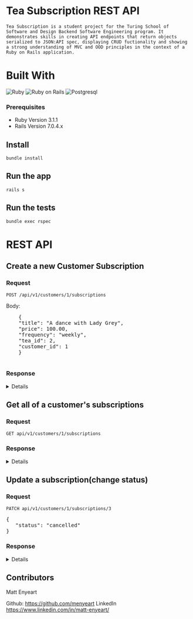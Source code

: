 # Tea Subscription REST API

    Tea Subscription is a student project for the Turing School of Software and Design Backend Software Engineering program. It demonstrates skills in creating API endpoints that return objects serialized to JSON:API spec, displaying CRUD fuctionality and showing a strong understanding of MVC and OOD principles in the context of a Ruby on Rails application.

# Built With

  ![Ruby](https://img.shields.io/badge/Ruby-CC342D?style=for-the-badge&logo=ruby&logoColor=white) 
  ![Ruby on Rails](https://img.shields.io/badge/Ruby_on_Rails-CC0000?style=for-the-badge&logo=ruby-on-rails&logoColor=white) 
  ![Postgresql](https://img.shields.io/badge/PostgreSQL-316192?style=for-the-badge&logo=postgresql&logoColor=white)

### Prerequisites

  - Ruby Version 3.1.1
  - Rails Version 7.0.4.x

## Install
    
    bundle install

## Run the app

    rails s

## Run the tests

    bundle exec rspec

# REST API

## Create a new Customer Subscription

### Request

`POST /api/v1/customers/1/subscriptions`

Body:

  <pre>
    {
    "title": "A dance with Lady Grey",
    "price": 100.00,
    "frequency": "weekly",
    "tea_id": 2,
    "customer_id": 1
    }
  </pre>

### Response

<details>
  <pre>
    <code>
  {
      "data": {
          "id": "9",
          "type": "subscription",
          "attributes": {
              "title": "A dance with Lady Grey",
              "price": "100.0",
              "status": "active",
              "frequency": "weekly",
              "customer_id": 1,
              "tea_id": 2,
              "tea_name": "Kava"
          }
      }
  }
          </code>
  </pre>
</details>

## Get all of a customer's subscriptions

### Request

`GET api/v1/customers/1/subscriptions`

### Response
<details>
  <pre>
    <code>
{
    "data": [
        {
            "id": "1",
            "type": "subscription",
            "attributes": {
                "title": "Wake up",
                "price": "20.0",
                "status": "active",
                "frequency": "weekly",
                "customer_id": 1,
                "tea_id": 1,
                "tea_name": "Earl Grey"
            }
        },
        {
            "id": "2",
            "type": "subscription",
            "attributes": {
                "title": "Sleep well",
                "price": "10.0",
                "status": "active",
                "frequency": "monthly",
                "customer_id": 1,
                "tea_id": 10,
                "tea_name": "Mint"
            }
        },
        {
            "id": "3",
            "type": "subscription",
            "attributes": {
                "title": "\"A dance with lady grey\"",
                "price": "100.0",
                "status": "cancelled",
                "frequency": "monthly",
                "customer_id": 1,
                "tea_id": 1,
                "tea_name": "Earl Grey"
            }
        },
        {
            "id": "4",
            "type": "subscription",
            "attributes": {
                "title": "\"A dance with lady grey\"",
                "price": "100.0",
                "status": "active",
                "frequency": "monthly",
                "customer_id": 1,
                "tea_id": 1,
                "tea_name": "Earl Grey"
            }
        },
        {
            "id": "5",
            "type": "subscription",
            "attributes": {
                "title": "A dance with Lady Grey",
                "price": "100.0",
                "status": "active",
                "frequency": "weekly",
                "customer_id": 1,
                "tea_id": 2,
                "tea_name": "Kava"
            }
        },
        {
            "id": "6",
            "type": "subscription",
            "attributes": {
                "title": "A dance with Lady Grey",
                "price": "100.0",
                "status": "active",
                "frequency": "weekly",
                "customer_id": 1,
                "tea_id": 2,
                "tea_name": "Kava"
            }
        }
    ]
}
      </code>
  </pre>
</details>

## Update a subscription(change status)

### Request

`PATCH api/v1/customers/1/subscriptions/3`

<pre>
{
   "status": "cancelled"
}
</pre>
### Response

<details>
  <pre>
    <code>
  {
    "data": {
        "id": "3",
        "type": "subscription",
        "attributes": {
            "title": "\"A dance with lady grey\"",
            "price": "100.0",
            "status": "cancelled",
            "frequency": "monthly",
            "customer_id": 1,
            "tea_id": 1,
            "tea_name": "Earl Grey"
        }
    }
}
      </code>
  </pre>
</details>  

## Contributors

Matt Enyeart

Github: https://github.com/menyeart
LinkedIn https://www.linkedin.com/in/matt-enyeart/